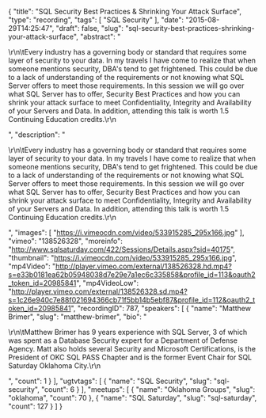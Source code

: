 {
  "title": "SQL Security Best Practices &amp; Shrinking Your Attack Surface",
  "type": "recording",
  "tags": [
    "SQL Security"
  ],
  "date": "2015-08-29T14:25:47",
  "draft": false,
  "slug": "sql-security-best-practices-shrinking-your-attack-surface",
  "abstract": "<p>\r\n\tEvery industry has a governing body or standard that requires some layer of security to your data. In my travels I have come to realize that when someone mentions security, DBA's tend to get frightened. This could be due to a lack of understanding of the requirements or not knowing what SQL Server offers to meet those requirements. In this session we will go over what SQL Server has to offer, Security Best Practices and how you can shrink your attack surface to meet Confidentiality, Integrity and Availability of your Servers and Data. In addition, attending this talk is worth 1.5 Continuing Education credits.\r\n</p>",
  "description": "<p>\r\n\tEvery industry has a governing body or standard that requires some layer of security to your data. In my travels I have come to realize that when someone mentions security, DBA's tend to get frightened. This could be due to a lack of understanding of the requirements or not knowing what SQL Server offers to meet those requirements. In this session we will go over what SQL Server has to offer, Security Best Practices and how you can shrink your attack surface to meet Confidentiality, Integrity and Availability of your Servers and Data. In addition, attending this talk is worth 1.5 Continuing Education credits.\r\n</p>",
  "images": [
    "https://i.vimeocdn.com/video/533915285_295x166.jpg"
  ],
  "vimeo": "138526328",
  "moreinfo": "http://www.sqlsaturday.com/422/Sessions/Details.aspx?sid=40175",
  "thumbnail": "https://i.vimeocdn.com/video/533915285_295x166.jpg",
  "mp4Video": "http://player.vimeo.com/external/138526328.hd.mp4?s=e33b0181ea62b05948038d7e29e7a1ec6c335858&profile_id=113&oauth2_token_id=20985841",
  "mp4VideoLow": "http://player.vimeo.com/external/138526328.sd.mp4?s=1c26e940c7e88f021694366cb71f5bb14b5ebf87&profile_id=112&oauth2_token_id=20985841",
  "recordingID": 787,
  "speakers": [
    {
      "name": "Matthew Brimer",
      "slug": "matthew-brimer",
      "bio": "<p>\r\n\tMatthew Brimer has 9 years experience with SQL Server, 3 of which was spent as a Database Security expert for a Department of Defense Agency. Matt also holds several Security and Microsoft Certifications, is the President of OKC SQL PASS Chapter and is the former Event Chair for SQL Saturday Oklahoma City.\r\n</p>",
      "count": 1
    }
  ],
  "ugtvtags": [
    {
      "name": "SQL Security",
      "slug": "sql-security",
      "count": 6
    }
  ],
  "meetups": [
    {
      "name": "Oklahoma Groups",
      "slug": "oklahoma",
      "count": 70
    },
    {
      "name": "SQL Saturday",
      "slug": "sql-saturday",
      "count": 127
    }
  ]
}